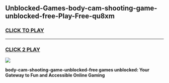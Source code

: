 
## Unblocked-Games-body-cam-shooting-game-unblocked-free-Play-Free-qu8xm
<h3>
<a href="https://premium76.site?title=body-cam-shooting-game-unblocked-free&ref=15A">CLICK TO PLAY</a></h3>
<hr>

<h3>
<a href="https://premium76.site?title=body-cam-shooting-game-unblocked-free&ref=15A">CLICK 2 PLAY</a>
  
</h3>

<a href="https://premium76.site?title=body-cam-shooting-game-unblocked-free&ref=15A"><img src="https://clearcache.store/games.png"></a>


**body-cam-shooting-game-unblocked-free games unblocked: Your Gateway to Fun and Accessible Online Gaming**
